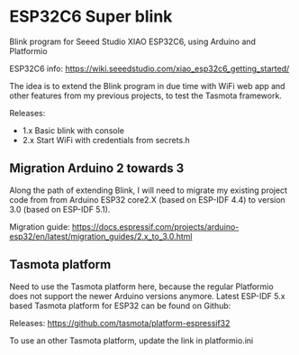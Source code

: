 # ESP32C6 Super blink
Blink program for Seeed Studio XIAO ESP32C6, using Arduino and Platformio

ESP32C6 info: https://wiki.seeedstudio.com/xiao_esp32c6_getting_started/

The idea is to extend the Blink program in due time with WiFi web app and other features from my previous projects, to test the Tasmota framework.

Releases:
* 1.x Basic blink with console
* 2.x Start WiFi with credentials from secrets.h

## Migration Arduino 2 towards 3
Along the path of extending Blink, I will need to migrate my existing project code from from Arduino ESP32 core2.X (based on ESP-IDF 4.4) to version 3.0 (based on ESP-IDF 5.1).

Migration guide: https://docs.espressif.com/projects/arduino-esp32/en/latest/migration_guides/2.x_to_3.0.html

## Tasmota platform
Need to use the Tasmota platform here, because the regular Platformio does not support the newer Arduino versions anymore.
Latest ESP-IDF 5.x based Tasmota platform for ESP32 can be found on Github:

Releases: https://github.com/tasmota/platform-espressif32

To use an other Tasmota platform, update the link in platformio.ini